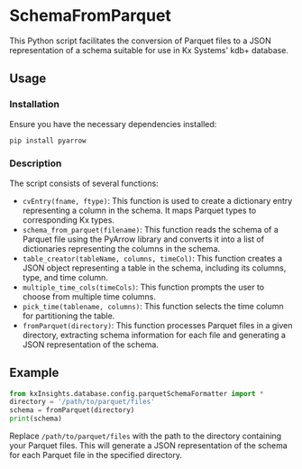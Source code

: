 # SchemaFromParquet

This Python script facilitates the conversion of Parquet files to a JSON representation of a schema suitable for use in Kx Systems' kdb+ database.

## Usage

### Installation

Ensure you have the necessary dependencies installed:

```bash
pip install pyarrow
```

### Description

The script consists of several functions:

- `cvEntry(fname, ftype)`: This function is used to create a dictionary entry representing a column in the schema. It maps Parquet types to corresponding Kx types.
- `schema_from_parquet(filename)`: This function reads the schema of a Parquet file using the PyArrow library and converts it into a list of dictionaries representing the columns in the schema.
- `table_creator(tableName, columns, timeCol)`: This function creates a JSON object representing a table in the schema, including its columns, type, and time column.
- `multiple_time_cols(timeCols)`: This function prompts the user to choose from multiple time columns.
- `pick_time(tablename, columns)`: This function selects the time column for partitioning the table.
- `fromParquet(directory)`: This function processes Parquet files in a given directory, extracting schema information for each file and generating a JSON representation of the schema.

## Example

```python
from kxInsights.database.config.parquetSchemaFormatter import *  
directory = '/path/to/parquet/files' 
schema = fromParquet(directory) 
print(schema)
```

Replace `/path/to/parquet/files` with the path to the directory containing your Parquet files. This will generate a JSON representation of the schema for each Parquet file in the specified directory.
